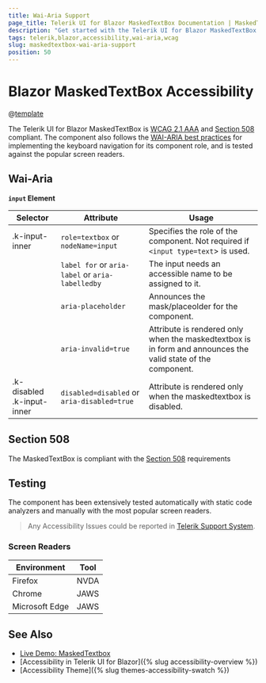 ```yaml
---
title: Wai-Aria Support
page_title: Telerik UI for Blazor MaskedTextBox Documentation | MaskedTextBox  Accessibility
description: "Get started with the Telerik UI for Blazor MaskedTextBox and learn about its accessibility support for WAI-ARIA, Section 508, and WCAG 2.1."
tags: telerik,blazor,accessibility,wai-aria,wcag
slug: maskedtextbox-wai-aria-support 
position: 50 
---
```


# Blazor MaskedTextBox Accessibility

@[template](/_contentTemplates/common/parameters-table-styles.md#table-layout)



The Telerik UI for Blazor MaskedTextBox is [WCAG 2.1 AAA](https://www.w3.org/TR/WCAG21/) and [Section 508](http://www.section508.gov/) compliant. The component also follows the [WAI-ARIA best practices](https://www.w3.org/WAI/ARIA/apg/) for implementing the keyboard navigation for its component role, and is tested against the popular screen readers.

## Wai-Aria


**`input` Element**

| Selector | Attribute | Usage |
| -------- | --------- | ----- |
| .k-input-inner | `role=textbox` or `nodeName=input` | Specifies the role of the component. Not required if `<input type=text`> is used. |
|  | `label for` or `aria-label` or `aria-labelledby` | The input needs an accessible name to be assigned to it. |
|  | `aria-placeholder` | Announces the mask/placeolder for the component. |
|  | `aria-invalid=true` | Attribute is rendered only when the maskedtextbox is in form and announces the valid state of the component. |
| .k-disabled .k-input-inner | `disabled=disabled` or `aria-disabled=true` | Attribute is rendered only when the maskedtextbox is disabled. |

## Section 508


The MaskedTextBox is compliant with the [Section 508](http://www.section508.gov/) requirements

## Testing


The component has been extensively tested automatically with static code analyzers and manually with the most popular screen readers.

> Any Accessibility Issues could be reported in [Telerik Support System](https://www.telerik.com/account/support-center).

### Screen Readers

| Environment | Tool |
| ----------- | ---- |
| Firefox | NVDA |
| Chrome | JAWS |
| Microsoft Edge | JAWS |



## See Also

* [Live Demo: MaskedTextbox](https://demos.telerik.com/blazor-ui/maskedtextbox/overview)
* [Accessibility in Telerik UI for Blazor]({% slug accessibility-overview %})
* [Accessibility Theme]({% slug themes-accessibility-swatch %})